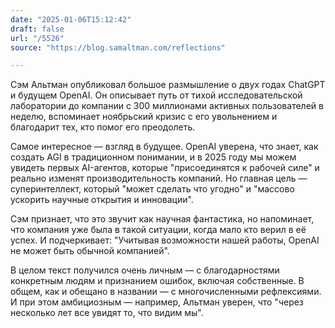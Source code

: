 ```yaml
---
date: "2025-01-06T15:12:42"
draft: false
url: "/5526"
source: "https://blog.samaltman.com/reflections"

---
```


Сэм Альтман опубликовал большое размышление о двух годах ChatGPT и будущем OpenAI. Он описывает путь от тихой исследовательской лаборатории до компании с 300 миллионами активных пользователей в неделю, вспоминает ноябрьский кризис с его увольнением и благодарит тех, кто помог его преодолеть.

Самое интересное — взгляд в будущее. OpenAI уверена, что знает, как создать AGI в традиционном понимании, и в 2025 году мы можем увидеть первых AI-агентов, которые "присоединятся к рабочей силе" и реально изменят производительность компаний. Но главная цель — суперинтеллект, который "может сделать что угодно" и "массово ускорить научные открытия и инновации".

Сэм признает, что это звучит как научная фантастика, но напоминает, что компания уже была в такой ситуации, когда мало кто верил в её успех. И подчеркивает: "Учитывая возможности нашей работы, OpenAI не может быть обычной компанией".

В целом текст получился очень личным — с благодарностями конкретным людям и признанием ошибок, включая собственные. В общем, как и обещано в названии — с многочисленными рефлексиями. И при этом амбициозным — например, Альтман уверен, что "через несколько лет все увидят то, что видим мы".
